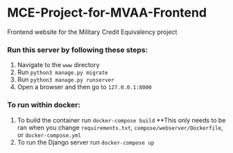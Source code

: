 # MCE-Project-for-MVAA-Frontend
Frontend website for the Military Credit Equivalency project


### Run this server by following these steps:
  1. Navigate to the `www` directory
  2. Run `python3 manage.py migrate`
  3. Run `python3 manage.py runserver`
  4. Open a browser and then go to `127.0.0.1:8000`
  
### To run within docker:
  1. To build the container run `docker-compose build`
  **This only needs to be ran when you change `requirements.txt`, `compose/webserver/Dockerfile`, or `docker-compose.yml`
  2. To run the Django server run `docker-compose up`
